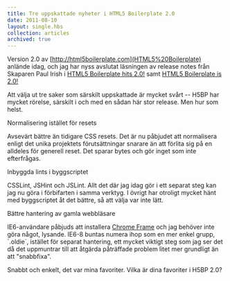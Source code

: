 ```yaml
---
title: Tre uppskattade nyheter i HTML5 Boilerplate 2.0
date: 2011-08-10
layout: single.hbs
collection: articles
archived: true
---
```

Version 2.0 av [http://html5boilerplate.com](HTML5%20Boilerplate)
anlände idag, och jag har nyss avslutat läsningen av release notes från
Skaparen Paul Irish i [HTML5 Boilerplate hits
2.0!](http://paulirish.com/2011/html5-boilerplate-hits-2-0/) samt [HTML5
Boilerplate is 2.0!](http://html5boilerplate.com/#v2)

Att välja ut tre saker som särskilt uppskattade är mycket svårt -- H5BP
har mycket rörelse, särskilt i och med en sådan här stor release. Men
hur som helst.


 Normalisering istället för resets

Avsevärt bättre än tidigare CSS resets. Det är nu påbjudet att
normalisera enligt det unika projektets förutsättningar snarare än att
förlita sig på en alldeles för generell reset. Det sparar bytes och gör
inget som inte efterfrågas.


 Inbyggda lints i byggscriptet

CSSLint, JSHint och JSLint. Allt det där jag idag gör i ett separat steg
kan jag nu göra i förbifarten i samma verktyg. I övrigt har otroligt
mycket hänt med byggscriptet åt det bättre, så att välja var inte lätt.


 Bättre hantering av gamla webbläsare

IE6-användare påbjuds att installera [Chrome
Frame](http://code.google.com/chrome/chromeframe/) och jag behöver inte
göra något, lysande. IE6-8 buntas numera ihop som en mer enkel grupp,
´.oldie´, istället för separat hantering, ett mycket viktigt steg som
jag ser det då det uppmuntrar till att åtgärda påträffade problem litet
mer grundligt än att "snabbfixa".

Snabbt och enkelt, det var mina favoriter. Vilka är dina favoriter i
H5BP 2.0?